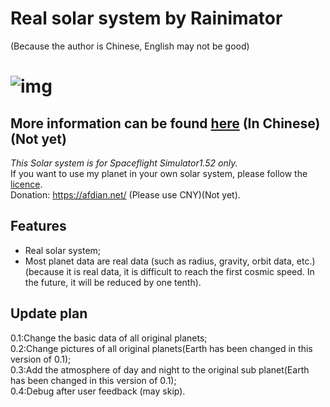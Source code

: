 # Real solar system by Rainimator  
(Because the author is Chinese, English may not be good)
# ![img](https://attachment.mcbbs.net/data/myattachment/forum/202005/10/130802js188ia9tdt111gz.png)
## More information can be found [here](https://space.bilibili.com/2099051477) (In Chinese)(Not yet)
*This Solar system is for Spaceflight Simulator1.52 only.*  
If you want to use my planet in your own solar system, please follow the [licence](./LICENCE).  
Donation: https://afdian.net/ (Please use CNY)(Not yet).
## Features
- Real solar system;  
- Most planet data are real data (such as radius, gravity, orbit data, etc.)(because it is real data, it is difficult to reach the first cosmic speed. In the future, it will be reduced by one tenth).  
## Update plan
0.1:Change the basic data of all original planets;  
0.2:Change pictures of all original planets(Earth has been changed in this version of 0.1);  
0.3:Add the atmosphere of day and night to the original sub planet(Earth has been changed in this version of 0.1);  
0.4:Debug after user feedback (may skip).
